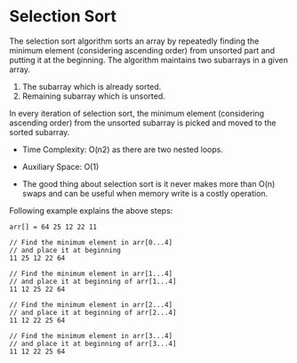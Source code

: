 # Selection Sort

The selection sort algorithm sorts an array by repeatedly finding the minimum element 
(considering ascending order) from unsorted part and putting it at the beginning. 
The algorithm maintains two subarrays in a given array.

1) The subarray which is already sorted.
2) Remaining subarray which is unsorted.

In every iteration of selection sort, the minimum element (considering ascending order)
from the unsorted subarray is picked and moved to the sorted subarray.

* Time Complexity: O(n2) as there are two nested loops.

* Auxiliary Space: O(1)
* The good thing about selection sort is it never makes more than O(n) swaps 
  and can be useful when memory write is a costly operation.

Following example explains the above steps:

```
arr[] = 64 25 12 22 11

// Find the minimum element in arr[0...4]
// and place it at beginning
11 25 12 22 64

// Find the minimum element in arr[1...4]
// and place it at beginning of arr[1...4]
11 12 25 22 64

// Find the minimum element in arr[2...4]
// and place it at beginning of arr[2...4]
11 12 22 25 64

// Find the minimum element in arr[3...4]
// and place it at beginning of arr[3...4]
11 12 22 25 64 

```

